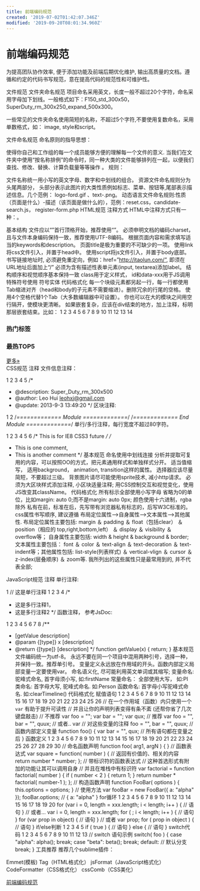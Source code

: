 ```yaml
---
title: 前端编码规范
created: '2019-07-02T01:42:07.346Z'
modified: '2019-09-20T08:01:34.960Z'
---
```


# 前端编码规范

为提高团队协作效率, 便于添加功能及前端后期优化维护, 输出高质量的文档。遵循和约定的代码书写规范，意在提高代码的规范性和可维护性。

文件规范
文件夹命名规范
项目命名采用英文，长度一般不超过20个字符，命名采用字母加下划线。一般格式如下：F150_std_300x50， SuperDuty_rm_300x250_expand_500x300。

一些常见的文件夹命名使用简短的名称，不超过5个字符,不要使用复数命名，采用单数格式，如：
image, style和script。

文件命名规范
命名原则的指导思想：

使得你自己和工作组的每一个成员能够方便的理解每一个文件的意义.
当我们在文件夹中使用“按名称排例”的命令时，同一种大类的文件能够排列在一起，以便我们查找、修改、替换、计算负载量等等操作 。
规则：

文件名称统一用小写的英文字母、数字和中划线的组合。
资源文件命名规则分为头尾两部分， 头部分表示此图片的大类性质例如标志、菜单、按钮等,尾部表示描述信息。几个范例： logo-ford.gif 、text-.png。
动态语言文件命名规则:性质（页面是什么）-描述（该页面是做什么的），范例：reset.css，candidate-search.js， register-form.php
HTML规范
注释方式
HTML中注释方式只有一种：<!-- -->。

基本结构
文件应以“<!DOCTYPE ……>”首行顶格开始，推荐使用“<!DOCTYPE html>”。
必须申明文档的编码charset，且与文件本身编码保持一致，推荐使用UTF-8编码。
根据页面内容和需求填写适当的keywords和description。
页面title是极为重要的不可缺少的一项。
使用link将css文件引入，并置于head中。
使用script将js文件引入，并置于body底部。
书写链接地址时, 必须避免重定向，例如：href=”http://itaolun.com/”, 即须在URL地址后面加上“/”
必须为含有描述性表单元素(input, textarea)添加label。
结构顺序和视觉顺序基本保持一致
class用于定义样式， id和data-xxx用于JS调用
特殊符号使用 符号实体
代码格式化
每一个块级元素都另起一行，每一行都使用Tab缩进对齐（head和body的子元素不需要缩进）。删除冗余的行尾的空格。
使用4个空格代替1个Tab（大多数编辑器中可设置）。
你也可以在大的模块之间用空行隔开，使模块更清晰。
如果嵌套复杂，应该在div结束的地方，加上注释，标明那层嵌套结束。比如：
1
2
3
4
5
6
7
8
9
10
11
12
13
14
<body>
<div class="m-side">
    <div class="side">
        <div class="sidein">
            <div class="sideblk">
                <div class="m-hd3"><h3 class="tit">热门标签</h3> </div>
            </div>
            <div class="sideblk">
                <div class="m-hd3"><h3 class="tit">最热TOP5</h3> <a href="#" class="s-fc02 f-fr">更多»</a></div>
            </div>
        </div><!-- end sidein -->
    </div>
</div><!-- end m-side -->
</body>
CSS规范
注释
文件信息注释：

1
2
3
4
5
/*
* @description: Super_Duty_rm_300x500
* @author: Leo Hui <leohxj@gmail.com>
* @update: 2013-9-3 13:49:20
*/
区块注释:

1
2
/*============= Module =============*/
/*============= End Module =============*/
单行/多行注释，每行宽度不超过80字符。

1
2
3
4
5
6
/* This is for IE8 CSS3 future */
/*
 * This is one comment,
 * This is another comment
 */
基本规范
命名使用中划线连接
分析并提取可复用的内容，可以按照OO的方式，把元素通用样式和单独样式分开。
适当值缩写， 适用background， animation, transition这样的属性。
选择器应该尽量简短，不要超过三级。
背景图片请尽可能使用sprite技术, 减小http请求。
必须为大区块样式添加注释, 小区块适量注释;
用CSS控制交互和视觉变化，使用JS改变其className。
代码格式化
所有标示全部使用小写字母
省略为0的单位，比如margin: auto 0;而不是margin: auto 0px;
颜色使用十六进制，rgba除外
私有在前，标准在后，先写带有浏览器私有标志的，后写W3C标准的。
css属性书写顺序, 建议遵循 布局定位属性–>自身属性–>文本属性–>其他属性.
布局定位属性主要包括: margin ＆ padding ＆ float（包括clear） ＆ position（相应的 top,right,bottom,left） ＆ display ＆ visibility ＆ overflow等； 自身属性主要包括: width & height & background & border; 文本属性主要包括： font ＆ color ＆ text-align ＆ text-decoration ＆ text-indent等；其他属性包括: list-style(列表样式) ＆ vertical-vlign ＆ cursor ＆ z-index(层叠顺序) ＆ zoom等. 我所列出的这些属性只是最常用到的, 并不代表全部;

JavaScript规范
注释
单行注释:

1
// 这是单行注释
1
2
3
4
/*
 * 这是多行注释1，
 * 这是多行注释2
 */
函数注释， 参考JsDoc:

1
2
3
4
5
6
7
8
/**
 * [getValue description]
 * @param  {[type]} x [description]
 * @return {[type]}   [description]
 */
function getValue(x) {
    return;
}
基本规范
文件编码统一为utf-8。
永远不要在同一个项目中混用两种引号，选择一种，并保持一致。推荐单引号。
变量定义永远放在作用域的开头。函数内部定义局部变量一定要使用var。
命名语义化, 尽可能利用英文单词或其缩写;
变量命名: 驼峰式命名, 首字母须小写, 如:firstName
常量命名： 全部使用大写， 如:PI
类命名: 首字母大写, 驼峰式命名. 如:Person
函数命名: 首字母小写驼峰式命名. 如:clearTimeline()
代码格式化
赋值语句
1
2
3
4
5
6
7
8
9
10
11
12
13
14
15
16
17
18
19
20
21
22
23
24
25
26
// 在一个作用域（函数）内只使用一个 `var` 有助于提升可读性
// 并且让你的声明列表变得有条不紊 (还帮你省了几次键盘敲击)
// 不推荐
var foo = "";
var bar = "";
var qux;
// 推荐
var foo = "",
  bar = "",
  quux;
// 或者..
var // 对这些变量的注释
foo = "",
bar = "",
quux;
// 函数内部定义变量
function foo() {
  var bar = "",
    qux;
  // 所有语句都在变量之后
}
函数定义
1
2
3
4
5
6
7
8
9
10
11
12
13
14
15
16
17
18
19
20
21
22
23
24
25
26
27
28
29
30
// 命名函数声明
function foo( arg1, argN ) {
}
// 函数表达式
var square = function( number ) {
  // 返回有价值的、相关的内容
  return number * number;
};
// 带标识符的函数表达式
// 这种首选形式有附加的功能让其可以调用自身
// 并且在堆栈中有标识符
var factorial = function factorial( number ) {
  if ( number < 2 ) {
    return 1;
  }
  return number * factorial( number-1 );
};
// 构造函数声明
function FooBar( options ) {
  this.options = options;
}
// 使用方法
var fooBar = new FooBar({ a: "alpha" });
fooBar.options;
// { a: "alpha" }
for循环
1
2
3
4
5
6
7
8
9
10
11
12
13
14
15
16
17
18
19
20
for (var i = 0, length = xxx.length; i < length; i++ ) {
  // 语句
}
// 或者...
var i = 0,
  length = xxx.length;
for ( ; i < length; i++ ) {
  // 语句
}
for (var prop in object) {
  // 语句
}
// 或者
var prop;
for ( prop in object ) {
  // 语句
}
if/else判断
1
2
3
4
5
if ( true ) {
  // 语句
} else {
  // 语句
}
switch代码
1
2
3
4
5
6
7
8
9
10
11
12
13
// switch 语句示例
switch( foo ) {
  case "alpha":
    alpha();
    break;
  case "beta":
    beta();
    break;
  default:
    // 默认分支
    break;
}
工具推荐
推荐几个sublime插件：

Emmet(模板)
Tag（HTML格式化）
jsFormat（JavaScript格式化）
CodeFormatter（CSS格式化）
cssComb（CSS美化）




[前端编码规范](http://finalhome.org/%E5%BC%80%E5%8F%91%E5%B7%A5%E5%85%B7/%E5%89%8D%E7%AB%AF%E7%BC%96%E7%A0%81%E8%A7%84%E8%8C%83/)

